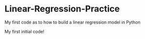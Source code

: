 # Linear-Regression-Practice
My first code as to how to build a linear regression model in Python

My first initial code!
